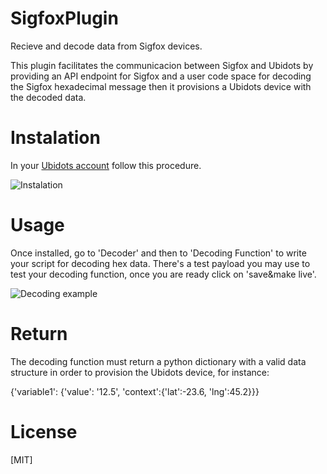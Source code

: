 # SigfoxPlugin

Recieve and decode data from Sigfox devices. 

This plugin facilitates the communicacion between Sigfox and Ubidots by providing an API endpoint for Sigfox and a user code space for decoding the Sigfox hexadecimal message then it provisions a Ubidots device with the decoded data.

# Instalation 

In your [Ubidots account](https://industrial.ubidots.com/accounts/signin/) follow this procedure.

![Instalation](https://res.cloudinary.com/di2vaxvhl/image/upload/v1630606254/Customer%20Success/DocsAssets/plugin-sigfox/instalation_4.gif)


# Usage

Once installed, go to 'Decoder' and then to 'Decoding Function' to write your script for decoding hex data. There's a test payload you may use to test your decoding function, once you are ready click on 'save&make live'.

![Decoding example](https://res.cloudinary.com/di2vaxvhl/image/upload/v1630595732/Customer%20Success/DocsAssets/plugin-sigfox/decoding_example.gif)

# Return

The decoding function must return a python dictionary with a valid data structure in order to provision the Ubidots device, for instance: 

{'variable1': {'value': '12.5', 'context':{'lat':-23.6, 'lng':45.2}}}

# License
[MIT]
